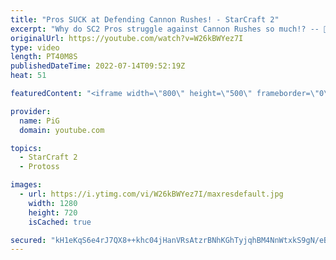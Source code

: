 ```yaml
---
title: "Pros SUCK at Defending Cannon Rushes! - StarCraft 2"
excerpt: "Why do SC2 Pros struggle against Cannon Rushes so much!? -- 🐷 Second Channel for Learning StarCraft 2: https://www.youtube.com/c/PiGRandom 🐷 Third Channel for Daily Pro Casts: https://www.youtube.com/c/PiGCasts -- 🐷 Watch live at https://www.twitch.tv/x5_pig 🐷 Support PiG: https://www.patreon.com/PiGSC2"
originalUrl: https://youtube.com/watch?v=W26kBWYez7I
type: video
length: PT40M8S
publishedDateTime: 2022-07-14T09:52:19Z
heat: 51

featuredContent: "<iframe width=\"800\" height=\"500\" frameborder=\"0\" src=\"https://www.youtube.com/embed/W26kBWYez7I\" allow=\"accelerometer; autoplay; encrypted-media; gyroscope; picture-in-picture\" allowfullscreen></iframe>"

provider:
  name: PiG
  domain: youtube.com

topics:
  - StarCraft 2
  - Protoss

images:
  - url: https://i.ytimg.com/vi/W26kBWYez7I/maxresdefault.jpg
    width: 1280
    height: 720
    isCached: true

secured: "kH1eKqS6e4rJ7QX8++khc04jHanVRsAtzrBNhKGhTyjqhBM4NnWtxkS9gN/eBtrEJkAmh7ydy0xq0hOSV9pHir5vIzGvMZ8knSlnCQN29DtSsA8DSQ32MOlZaZ5Y4Yskk7T0ZjSSHPkwro25eYpPKrFyiTn0iGIFt8e+ISiG94PN5hbIbiRSeYdMF2hyX9Rree/DfyrEhNtaO0i0Qz33bPissWBNPeKZscpCvcmeTc+2aFCnUO0Yh1EtoHG+BlnKwGVm6rQqc5dlKNU1KLPCL7pqKUr2hAAJtETwFd40bE67gLsvDJqDNYhL4Aggf+a6Snm4o9v1BD/uuixILsRp4fIRHypW+nD0X37pNi0yeEpvFGusJciXwY7KFXM6+yrPTTZpbv5Dqzes9PmoG+nc7FwvsxINPgjvEoaFjN8CwKY=;yUNlD28kAHZ1dw7bvKMX2w=="
---
```


